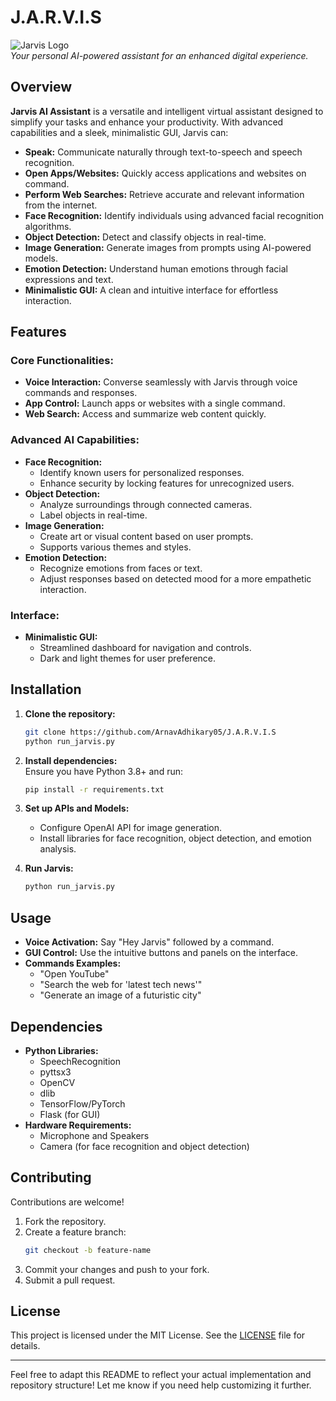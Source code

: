
# J.A.R.V.I.S 

![Jarvis Logo](https://www.google.com/url?sa=i&url=https%3A%2F%2Fmakeagif.com%2Fi%2F1it9YM&psig=AOvVaw1G-4uNmXNBvhiSlM0tp9wY&ust=1732777199540000&source=images&cd=vfe&opi=89978449&ved=0CBAQjRxqFwoTCID9s574-4kDFQAAAAAdAAAAABAI)  
*Your personal AI-powered assistant for an enhanced digital experience.*

## Overview

**Jarvis AI Assistant** is a versatile and intelligent virtual assistant designed to simplify your tasks and enhance your productivity. With advanced capabilities and a sleek, minimalistic GUI, Jarvis can:

- **Speak:** Communicate naturally through text-to-speech and speech recognition.
- **Open Apps/Websites:** Quickly access applications and websites on command.
- **Perform Web Searches:** Retrieve accurate and relevant information from the internet.
- **Face Recognition:** Identify individuals using advanced facial recognition algorithms.
- **Object Detection:** Detect and classify objects in real-time.
- **Image Generation:** Generate images from prompts using AI-powered models.
- **Emotion Detection:** Understand human emotions through facial expressions and text.
- **Minimalistic GUI:** A clean and intuitive interface for effortless interaction.

## Features

### Core Functionalities:
- **Voice Interaction:** Converse seamlessly with Jarvis through voice commands and responses.
- **App Control:** Launch apps or websites with a single command.
- **Web Search:** Access and summarize web content quickly.

### Advanced AI Capabilities:
- **Face Recognition:** 
  - Identify known users for personalized responses.
  - Enhance security by locking features for unrecognized users.
- **Object Detection:**
  - Analyze surroundings through connected cameras.
  - Label objects in real-time.
- **Image Generation:**
  - Create art or visual content based on user prompts.
  - Supports various themes and styles.
- **Emotion Detection:**
  - Recognize emotions from faces or text.
  - Adjust responses based on detected mood for a more empathetic interaction.

### Interface:
- **Minimalistic GUI:**
  - Streamlined dashboard for navigation and controls.
  - Dark and light themes for user preference.
  
## Installation

1. **Clone the repository:**
   ```bash
   git clone https://github.com/ArnavAdhikary05/J.A.R.V.I.S
   python run_jarvis.py
   ```
2. **Install dependencies:**  
   Ensure you have Python 3.8+ and run:
   ```bash
   pip install -r requirements.txt
   ```

3. **Set up APIs and Models:**
   - Configure OpenAI API for image generation.
   - Install libraries for face recognition, object detection, and emotion analysis.

4. **Run Jarvis:**
   ```bash
   python run_jarvis.py
   ```

## Usage

- **Voice Activation:** Say "Hey Jarvis" followed by a command.
- **GUI Control:** Use the intuitive buttons and panels on the interface.
- **Commands Examples:**
  - "Open YouTube"
  - "Search the web for 'latest tech news'"
  - "Generate an image of a futuristic city"

## Dependencies

- **Python Libraries:**
  - SpeechRecognition
  - pyttsx3
  - OpenCV
  - dlib
  - TensorFlow/PyTorch
  - Flask (for GUI)
- **Hardware Requirements:**
  - Microphone and Speakers
  - Camera (for face recognition and object detection)

## Contributing

Contributions are welcome!  
1. Fork the repository.
2. Create a feature branch:
   ```bash
   git checkout -b feature-name
   ```
3. Commit your changes and push to your fork.
4. Submit a pull request.

## License

This project is licensed under the MIT License. See the [LICENSE](LICENSE) file for details.

---

Feel free to adapt this README to reflect your actual implementation and repository structure! Let me know if you need help customizing it further.
